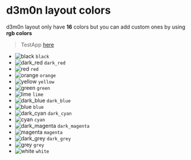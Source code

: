 # d3m0n layout colors

d3m0n layout only have **16** colors but you can add custom ones by using **rgb colors**

> TestApp [here](https://github.com/d3m0n-project/d3m0n_os/tree/main/rootfs/usr/share/applications/testing/color)

- ![black](https://placehold.co/15x15/black/black.png) `black`
- ![dark_red](https://placehold.co/15x15/darkred/darkred.png) `dark_red`
- ![red](https://placehold.co/15x15/red/red.png) `red`
- ![orange](https://placehold.co/15x15/orange/orange.png) `orange`
- ![yellow](https://placehold.co/15x15/yellow/yellow.png) `yellow`
- ![green](https://placehold.co/15x15/green/green.png) `green`
- ![lime](https://placehold.co/15x15/lime/lime.png) `lime`
- ![dark_blue](https://placehold.co/15x15/darkblue/darkblue.png) `dark_blue`
- ![blue](https://placehold.co/15x15/blue/blue.png) `blue`
- ![dark_cyan](https://placehold.co/15x15/darkcyan/darkcyan.png) `dark_cyan`
- ![cyan](https://placehold.co/15x15/cyan/cyan.png) `cyan`
- ![dark_magenta](https://placehold.co/15x15/darkmagenta/darkmagenta.png) `dark_magenta`
- ![magenta](https://placehold.co/15x15/magenta/magenta.png) `magenta`
- ![dark_grey](https://placehold.co/15x15/darkgrey/darkgrey.png) `dark_grey`
- ![grey](https://placehold.co/15x15/grey/grey.png) `grey`
- ![white](https://placehold.co/15x15/white/white.png) `white`
